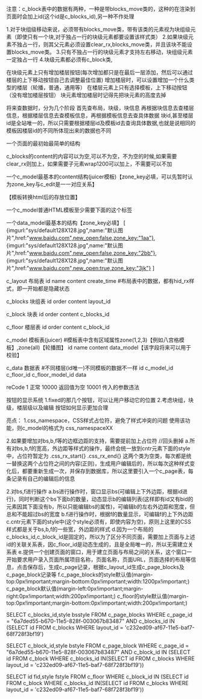 
注意：c_block表中的数据有两种，一种是带blocks_move类的，这种的在渲染到页面时会加上id(这个id是c_blocks_id),另一种不作处理

1.对于块组级移动来说，必须带有blocks_move类，带有该类的元素视为块组级元素（即使只有一个块,对于独占一行的块级元素都要设置该样式类）
2.如果块级元素不独占一行，则其父元素必须设置clear_rx,blocks_move类，并且该块不能设置blocks_move类。
3.只有不独占一行的块级元素才支持左右移动，块组级元素一定独占一行
4.块级元素都必须有c_block类,


在块级元素上只有增加楼层按钮(每次增加都只是在最后一层添加，然后可以通过楼层的上下移动按钮自己去调整最佳位置)
增加楼层时，可以设置增加一个什么类型的楼层（轮播，普通，通用等）
在楼层元素上只有选择模板，上下移动按钮（没有增加楼层按钮）
块元素增加楼层时记得先把块元素的高度去掉


将来查数据时，分为几个阶段
首先查布局，块级，块信息
再根据块信息去查楼层信息，根据楼层信息去查模板信息，再根据模板信息去查具体数据
块id,甚至楼层id是全站唯一的，所以只需要根据楼层id及模板id去查询具体数据,也就是说相同的模板因楼层id的不同所体现出来的数据也不同

一个页面的最初始最简单的结构
<div id="back">
	<div id="content"></div>
	<div id="config"></div>
</div>

c_blocks的content的内容可以为空,可以不为空，不为空的时候,如果需要clear_rx则加上，如果需要子元素wrap1200可以加上，不需要可以不加
<div class="xx blocks_move">
	<div class="wrap1200"></div>
</div>


一个c_model最基本的content结构(juicer模板)【zone_key必填，可以先暂时认为zone_key与c_edit是一一对应关系】
<div class="c_model">
	<style>
		/* .aaa ul li{float: left;}
		.aaa ul li img{width: 200px;height: 170px;} */
	</style>
	<script class="tmpl" type="text/template">
		/*<ul class="clear_rx">
			{@each model_list as it}
				<li class="c_edit" zone_key="${it.zone_key}"><a href="${it.href}" {@if it.new_open}target="_blank"{@/if}><img src="${it.imgurl}" alt="${it.name}"></a></li>
			{@/each}
		</ul>*/
	</script>
	<div class="translated"></div>       【模板转换html后的存放位置】
</div>

一个c_model普通HTML模板至少需要下面的这个标签
<div class="c_model">
	
</div>


一个data_model最基本的结构【zone_key必填】
[
	{imgurl:"sys/default128X128.jpg",name:"默认图片",href:"www.baidu.com",new_open:false,zone_key:"1aa"},
	{imgurl:"sys/default128X128.jpg",name:"默认图片",href:"www.baidu.com",new_open:false,zone_key:"2bb"},
	{imgurl:"sys/default128X128.jpg",name:"默认图片",href:"www.baidu.com",new_open:true,zone_key:"3jk"}
]


c_layout	布局表
id		name		content		create_time
												#布局表中的数据，都有hid_rx样式，即一开始都是隐藏状态

c_blocks	块组表
id		order		content		layout_id		

c_block		块表
id		order		content		c_blocks_id

c_floor		楼层表
id		order		content		c_block_id

c_model		模板表(juicer) 						#模板表中含有区域属性zone(1,2,3)【例如八宫格模板】,zone(all)【轮播图】
id		name		content		data_model【该字段将来可以用于校验】

c_data		数据表								#不同楼层(id唯一)不同模板的数据不一样
id		c_model_id		c_floor_id		c_floor_model_id		data




reCode 
	1	正常
	10000	返回值为空
	10001	传入的参数违法



按钮的显示系统
1.fixed的那几个按钮，可以让用户移动它的位置
2.考虑块组，块级，楼层级以及编辑 按钮如何显示更加合理


亮点：
1.css_namespace，CSS样式占位符，避免了样式冲突的问题
		使用该功能，则c_model的格式为 css_namespaceXX
		<div class="c_model">
			<style>
				.css_namespaceliumeiling ul li{float: left;}
				.css_namespaceliumeiling ul li img{width: 140px;height: 110px;}
			</style>
			<script class="tmpl" type="text/template">
				<ul class="clear_rx">
					{@each model_list as it}
						<li class="c_edit" zone_key="${it.zone_key}"><a href="${it.href}" {@if it.new_open=="yes"}target="_blank"{@/if}><img src="${it.imgurl}" alt="${it.name}"></a></li>
					{@/each}
				</ul>
			</script>
			<div class="translated css_namespaceliumeiling"></div>
		</div>

2.如果要增加对bs,b,f等的边框边距的支持，需要提前加上占位符  //回头删掉
	a.所有对bs,b,f的宽高，外边距等样式的操作，最终会统一放到cntr元素下面的style中，占位符暂定为
	  	.css_rx_start{}
		.css_rx_end{}
		这两个类为空类，每次都是统一替换这两个占位符之间的内容(正则)，生成用户编辑后的，所以每次这种样式变化后，都要重新生成一次，并保存到数据库，所以这里要引入一个c_page表，每条记录有自己的编辑后的信息


2.对bs,f进行操作
	a.bs进行操作时，窗口显示bs(可编辑上下外边距，根据id进行)，同时判断这个bs下面b的数量，动态显示b的编辑列表(这样即有id又有bid的元素因其下面没有b，所以只能编辑bs的属性)，可编辑b的左右外边距和宽度，但总和不能超过bs的宽度
	b.f进行操作时，根据f的数量显示，可编辑f的上下外边距
	c.cntr元素下面的style中(这个style必须有，即使内容为空)，原则上这里的CSS样式都是关于bs,b,f的一些宽，外边距的样式
	d.因为一个布局的c_blocks_id,c_block_id是固定的，所以为了区分不同页面，需要加上页面与上述id的关联关系表，因c_floor_id是动态生成的，且是全局唯一的，所以无需建立关系表
	e.提供一个创建页面的窗口，用于建立页面与布局之间的关系，这个窗口一开始要求用户录入页面所属项目名称，页面名称，页面URL，页面选择的布局等信息，点击保存后，生成c_page记录，根据c_layout_id生成c_page_blocks及c_page_block记录等
	f.c_page_blocks的style默认值(margin-top:0px!important;margin-bottom:0px!important;width:1200px!important;)
	  c_page_block默认值(margin-left:0px!important;margin-right:0px!important;width:200px!important;)
	  c_floor的style默认值(margin-top:0px!important;margin-bottom:0px!important;width:200px!important;)

	


SELECT 
  c_blocks_id,style bsstyle 
FROM
  c_page_blocks 
WHERE c_page_id = "6a7ded55-b670-11e5-828f-003067b83487" 
  AND c_blocks_id IN 
  (SELECT 
    id 
  FROM
    c_blocks 
  WHERE layout_id = 'c232ed09-af67-11e5-baf7-68f728f3bf19')
  
  
  
 SELECT c_block_id,style bstyle FROM c_page_block WHERE c_page_id = "6a7ded55-b670-11e5-828f-003067b83487" 
  AND c_block_id IN (SELECT id FROM c_block WHERE c_blocks_id IN(SELECT 
    id 
  FROM
    c_blocks 
  WHERE layout_id = 'c232ed09-af67-11e5-baf7-68f728f3bf19'))
  
  
  
  SELECT id fid,style fstyle FROM c_floor WHERE c_block_id IN (SELECT id FROM c_block WHERE c_blocks_id IN(SELECT 
    id 
  FROM
    c_blocks 
  WHERE layout_id = 'c232ed09-af67-11e5-baf7-68f728f3bf19'))
